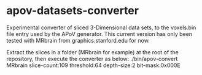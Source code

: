 # apov-datasets-converter
Experimental converter of sliced 3-Dimensional data sets, to the voxels.bin file
entry used by the APoV generator. This current version has only been tested with
MRbrain from graphics.stanford.edu for now.

Extract the slices in a folder (MRbrain for example) at the root of the repository,
then execute the converter as below:
./bin/apov-convert MRbrain slice-count:109 threshold:64 depth-size:2 bit-mask:0x000E

